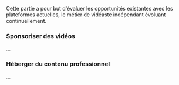 Cette partie a pour but d'évaluer les opportunités existantes avec les plateformes actuelles, le métier de vidéaste indépendant évoluant continuellement.

### Sponsoriser des vidéos

...

### Héberger du contenu professionnel

...